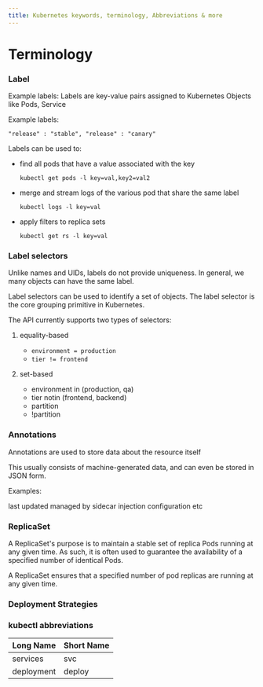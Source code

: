 ```yaml
---
title: Kubernetes keywords, terminology, Abbreviations & more
---
```


# Terminology

### Label

Example labels:
Labels are key-value pairs assigned to Kubernetes Objects like Pods, Service

Example labels:
```
"release" : "stable", "release" : "canary"
```
Labels can be used to:

- find all pods that have a value associated with the key
    ```
    kubectl get pods -l key=val,key2=val2
    ```
- merge and stream logs of the various pod that share the same label
    ```
    kubectl logs -l key=val
    ```
- apply filters to replica sets
    ```
    kubectl get rs -l key=val
    ```

### Label selectors

Unlike names and UIDs, labels do not provide uniqueness. In general, we many objects can have the same label.

Label selectors can be used to identify a set of objects. The label selector is the core grouping primitive in Kubernetes.

The API currently supports two types of selectors:

1. equality-based
    - `environment = production`
    - `tier != frontend`

2. set-based
    - environment in (production, qa)
    - tier notin (frontend, backend)
    - partition
    - !partition


### Annotations
Annotations are used to store data about the resource itself

This usually consists of machine-generated data, and can even be stored in JSON form.

Examples:

last updated
managed by
sidecar injection configuration etc


### ReplicaSet
A ReplicaSet's purpose is to maintain a stable set of replica Pods running at any given time. As such, it is often used to guarantee the availability of a specified number of identical Pods.

A ReplicaSet ensures that a specified number of pod replicas are running at any given time.


### Deployment Strategies


### kubectl abbreviations

| Long Name      | Short Name |
| ----------- | ----------- |
| services   | svc       |
| deployment   | deploy        |